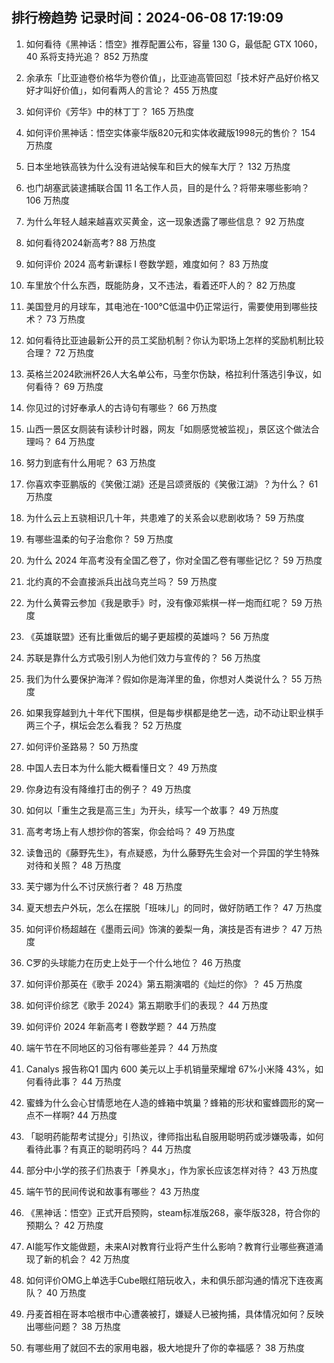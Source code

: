 
## 排行榜趋势 记录时间：2024-06-08 17:19:09
  
  1. 如何看待《黑神话：悟空》推荐配置公布，容量 130 G，最低配 GTX 1060，40 系将支持光追？ 852 万热度
    
  2. 余承东「比亚迪卷价格华为卷价值」，比亚迪高管回怼「技术好产品好价格又好才叫好价值」，如何看两人的言论？ 455 万热度
    
  3. 如何评价《芳华》中的林丁丁？ 165 万热度
    
  4. 如何评价黑神话：悟空实体豪华版820元和实体收藏版1998元的售价？ 154 万热度
    
  5. 日本坐地铁高铁为什么没有进站候车和巨大的候车大厅？ 132 万热度
    
  6. 也门胡塞武装逮捕联合国 11 名工作人员，目的是什么？将带来哪些影响？ 106 万热度
    
  7. 为什么年轻人越来越喜欢买黄金，这一现象透露了哪些信息？ 92 万热度
    
  8. 如何看待2024新高考? 88 万热度
    
  9. 如何评价 2024 高考新课标 I 卷数学题，难度如何？ 83 万热度
    
  10. 车里放个什么东西，既能防身，又不违法，看着还吓人的？ 82 万热度
    
  11. 美国登月的月球车，其电池在-100℃低温中仍正常运行，需要使用到哪些技术？ 73 万热度
    
  12. 如何看待比亚迪最新公开的员工奖励机制？你认为职场上怎样的奖励机制比较合理？ 72 万热度
    
  13. 英格兰2024欧洲杯26人大名单公布，马奎尔伤缺，格拉利什落选引争议，如何看待？ 69 万热度
    
  14. 你见过的讨好奉承人的古诗句有哪些？ 66 万热度
    
  15. 山西一景区女厕装有读秒计时器，网友「如厕感觉被监视」，景区这个做法合理吗？ 64 万热度
    
  16. 努力到底有什么用呢？ 63 万热度
    
  17. 你喜欢李亚鹏版的《笑傲江湖》还是吕颂贤版的《笑傲江湖》？为什么？ 61 万热度
    
  18. 为什么云上五骁相识几十年，共患难了的关系会以悲剧收场？ 59 万热度
    
  19. 有哪些温柔的句子治愈你？ 59 万热度
    
  20. 为什么 2024 年高考没有全国乙卷了，你对全国乙卷有哪些记忆？ 59 万热度
    
  21. 北约真的不会直接派兵出战乌克兰吗？ 59 万热度
    
  22. 为什么黄霄云参加《我是歌手》时，没有像邓紫棋一样一炮而红呢？ 59 万热度
    
  23. 《英雄联盟》还有比重做后的蝎子更超模的英雄吗？ 56 万热度
    
  24. 苏联是靠什么方式吸引别人为他们效力与宣传的？ 56 万热度
    
  25. 我们为什么要保护海洋？假如你是海洋里的鱼，你想对人类说什么？ 55 万热度
    
  26. 如果我穿越到九十年代下围棋，但是每步棋都是绝艺一选，动不动让职业棋手两三个子，棋坛会怎么看我？ 52 万热度
    
  27. 如何评价圣路易？ 50 万热度
    
  28. 中国人去日本为什么能大概看懂日文？ 49 万热度
    
  29. 你身边有没有降维打击的例子？ 49 万热度
    
  30. 如何以「重生之我是高三生」为开头，续写一个故事？ 49 万热度
    
  31. 高考考场上有人想抄你的答案，你会给吗？ 49 万热度
    
  32. 读鲁迅的《藤野先生》，有点疑惑，为什么藤野先生会对一个异国的学生特殊对待和关照？ 48 万热度
    
  33. 芙宁娜为什么不讨厌旅行者？ 48 万热度
    
  34. 夏天想去户外玩，怎么在摆脱「班味儿」的同时，做好防晒工作？ 47 万热度
    
  35. 如何评价杨超越在《墨雨云间》饰演的姜梨一角，演技是否有进步？ 47 万热度
    
  36. C罗的头球能力在历史上处于一个什么地位？ 46 万热度
    
  37. 如何评价那英在《歌手 2024》第五期演唱的《灿烂的你》？ 45 万热度
    
  38. 如何评价综艺《歌手 2024》第五期歌手们的表现？ 44 万热度
    
  39. 如何评价 2024 年新高考 I 卷数学题？ 44 万热度
    
  40. 端午节在不同地区的习俗有哪些差异？ 44 万热度
    
  41. Canalys 报告称Q1 国内 600 美元以上手机销量荣耀增 67%小米降 43%，如何看待此事？ 44 万热度
    
  42. 蜜蜂为什么会心甘情愿地在人造的蜂箱中筑巢？蜂箱的形状和蜜蜂圆形的窝一点不一样啊? 44 万热度
    
  43. 「聪明药能帮考试提分」引热议，律师指出私自服用聪明药或涉嫌吸毒，如何看待此事？有真正的聪明药吗？ 44 万热度
    
  44. 部分中小学的孩子们热衷于「养臭水」，作为家长应该怎样对待？ 43 万热度
    
  45. 端午节的民间传说和故事有哪些？ 43 万热度
    
  46. 《黑神话：悟空》正式开启预购，steam标准版268，豪华版328，符合你的预期么？ 42 万热度
    
  47. AI能写作文能做题，未来AI对教育行业将产生什么影响？教育行业哪些赛道涌现了新的机会？ 42 万热度
    
  48. 如何评价OMG上单选手Cube眼红陪玩收入，未和俱乐部沟通的情况下连夜离队？ 40 万热度
    
  49. 丹麦首相在哥本哈根市中心遭袭被打，嫌疑人已被拘捕，具体情况如何？反映出哪些问题？ 38 万热度
    
  50. 有哪些用了就回不去的家用电器，极大地提升了你的幸福感？ 38 万热度
    